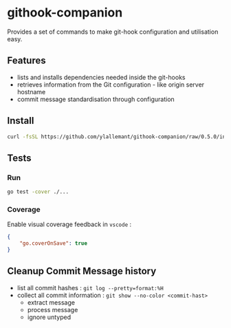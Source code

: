 githook-companion
====

Provides a set of commands to make git-hook configuration and utilisation easy.

## Features

- lists and installs dependencies needed inside the git-hooks
- retrieves information from the Git configuration - like origin server hostname
- commit message standardisation through configuration

## Install

```sh
curl -fsSL https://github.com/ylallemant/githook-companion/raw/0.5.0/install.sh | bash
```

## Tests

### Run

```bash
go test -cover ./...
```

### Coverage

Enable visual coverage feedback in `vscode` :

```json
{
    "go.coverOnSave": true
}
```

## Cleanup Commit Message history

- list all commit hashes : `git log --pretty=format:%H`
- collect all commit information : `git show --no-color <commit-hast>`
  - extract message
  - process message
  - ignore untyped


